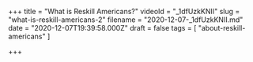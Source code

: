 +++
title = "What is Reskill Americans?"
videoId = "_1dfUzkKNII"
slug = "what-is-reskill-americans-2"
filename = "2020-12-07-_1dfUzkKNII.md"
date = "2020-12-07T19:39:58.000Z"
draft = false
tags = [ "about-reskill-americans" ]

+++


